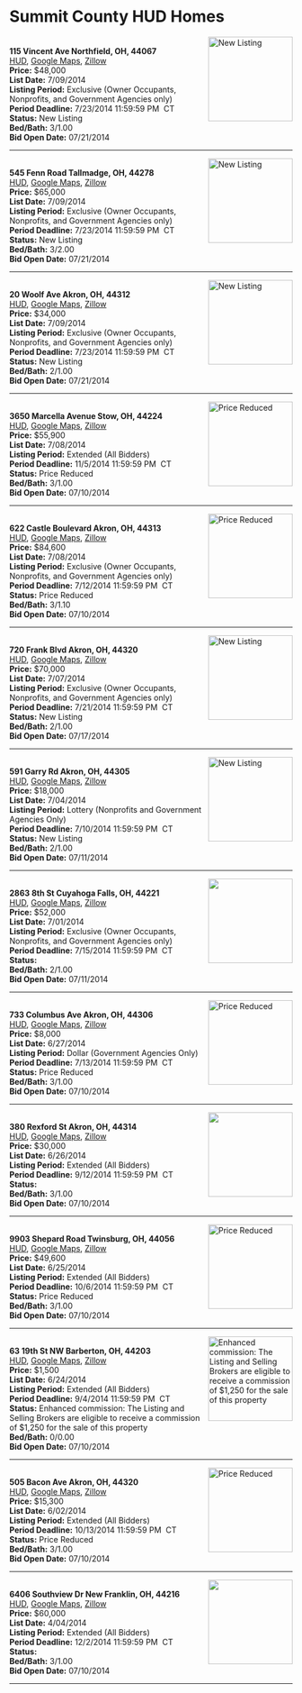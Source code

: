 # Summit County HUD Homes

[<img alt="New Listing" src="https://www.hudhomestore.com/pages/ImageShow.aspx?Case=412-704763" align="right" style="height:150px;">](http://www.hudhomestore.com/Listing/PropertyDetails.aspx?caseNumber=412-704763)  
**115 Vincent Ave Northfield, OH, 44067**  
[HUD](http://www.hudhomestore.com/Listing/PropertyDetails.aspx?caseNumber=412-704763), [Google Maps](http://maps.google.com/maps?q=115+Vincent+Ave+Northfield%2C+OH%2C+44067), [Zillow](http://www.zillow.com/homes/115+Vincent+Ave+Northfield%2C+OH%2C+44067/)  
**Price:** $48,000  
**List Date:** 7/09/2014  
**Listing Period:** Exclusive (Owner Occupants, Nonprofits, and Government Agencies only)  
**Period Deadline:** 7/23/2014 11:59:59 PM  CT  
**Status:** New Listing  
**Bed/Bath:** 3/1.00  
**Bid Open Date:** 07/21/2014

***

[<img alt="New Listing" src="https://www.hudhomestore.com/pages/ImageShow.aspx?Case=412-669361" align="right" style="height:150px;">](http://www.hudhomestore.com/Listing/PropertyDetails.aspx?caseNumber=412-669361)  
**545 Fenn Road Tallmadge, OH, 44278**  
[HUD](http://www.hudhomestore.com/Listing/PropertyDetails.aspx?caseNumber=412-669361), [Google Maps](http://maps.google.com/maps?q=545+Fenn+Road+Tallmadge%2C+OH%2C+44278), [Zillow](http://www.zillow.com/homes/545+Fenn+Road+Tallmadge%2C+OH%2C+44278/)  
**Price:** $65,000  
**List Date:** 7/09/2014  
**Listing Period:** Exclusive (Owner Occupants, Nonprofits, and Government Agencies only)  
**Period Deadline:** 7/23/2014 11:59:59 PM  CT  
**Status:** New Listing  
**Bed/Bath:** 3/2.00  
**Bid Open Date:** 07/21/2014

***

[<img alt="New Listing" src="https://www.hudhomestore.com/pages/ImageShow.aspx?Case=412-537198" align="right" style="height:150px;">](http://www.hudhomestore.com/Listing/PropertyDetails.aspx?caseNumber=412-537198)  
**20 Woolf Ave Akron, OH, 44312**  
[HUD](http://www.hudhomestore.com/Listing/PropertyDetails.aspx?caseNumber=412-537198), [Google Maps](http://maps.google.com/maps?q=20+Woolf+Ave+Akron%2C+OH%2C+44312), [Zillow](http://www.zillow.com/homes/20+Woolf+Ave+Akron%2C+OH%2C+44312/)  
**Price:** $34,000  
**List Date:** 7/09/2014  
**Listing Period:** Exclusive (Owner Occupants, Nonprofits, and Government Agencies only)  
**Period Deadline:** 7/23/2014 11:59:59 PM  CT  
**Status:** New Listing  
**Bed/Bath:** 2/1.00  
**Bid Open Date:** 07/21/2014

***

[<img alt="Price Reduced" src="https://www.hudhomestore.com/pages/ImageShow.aspx?Case=412-572524" align="right" style="height:150px;">](http://www.hudhomestore.com/Listing/PropertyDetails.aspx?caseNumber=412-572524)  
**3650 Marcella Avenue Stow, OH, 44224**  
[HUD](http://www.hudhomestore.com/Listing/PropertyDetails.aspx?caseNumber=412-572524), [Google Maps](http://maps.google.com/maps?q=3650+Marcella+Avenue+Stow%2C+OH%2C+44224), [Zillow](http://www.zillow.com/homes/3650+Marcella+Avenue+Stow%2C+OH%2C+44224/)  
**Price:** $55,900  
**List Date:** 7/08/2014  
**Listing Period:** Extended (All Bidders)  
**Period Deadline:** 11/5/2014 11:59:59 PM  CT  
**Status:** Price Reduced  
**Bed/Bath:** 3/1.00  
**Bid Open Date:** 07/10/2014

***

[<img alt="Price Reduced" src="https://www.hudhomestore.com/pages/ImageShow.aspx?Case=412-492396" align="right" style="height:150px;">](http://www.hudhomestore.com/Listing/PropertyDetails.aspx?caseNumber=412-492396)  
**622 Castle Boulevard Akron, OH, 44313**  
[HUD](http://www.hudhomestore.com/Listing/PropertyDetails.aspx?caseNumber=412-492396), [Google Maps](http://maps.google.com/maps?q=622+Castle+Boulevard+Akron%2C+OH%2C+44313), [Zillow](http://www.zillow.com/homes/622+Castle+Boulevard+Akron%2C+OH%2C+44313/)  
**Price:** $84,600  
**List Date:** 7/08/2014  
**Listing Period:** Exclusive (Owner Occupants, Nonprofits, and Government Agencies only)  
**Period Deadline:** 7/12/2014 11:59:59 PM  CT  
**Status:** Price Reduced  
**Bed/Bath:** 3/1.10  
**Bid Open Date:** 07/10/2014

***

[<img alt="New Listing" src="https://www.hudhomestore.com/pages/ImageShow.aspx?Case=412-692208" align="right" style="height:150px;">](http://www.hudhomestore.com/Listing/PropertyDetails.aspx?caseNumber=412-692208)  
**720 Frank Blvd Akron, OH, 44320**  
[HUD](http://www.hudhomestore.com/Listing/PropertyDetails.aspx?caseNumber=412-692208), [Google Maps](http://maps.google.com/maps?q=720+Frank+Blvd+Akron%2C+OH%2C+44320), [Zillow](http://www.zillow.com/homes/720+Frank+Blvd+Akron%2C+OH%2C+44320/)  
**Price:** $70,000  
**List Date:** 7/07/2014  
**Listing Period:** Exclusive (Owner Occupants, Nonprofits, and Government Agencies only)  
**Period Deadline:** 7/21/2014 11:59:59 PM  CT  
**Status:** New Listing  
**Bed/Bath:** 2/1.00  
**Bid Open Date:** 07/17/2014

***

[<img alt="New Listing" src="https://www.hudhomestore.com/pages/ImageShow.aspx?Case=412-536191" align="right" style="height:150px;">](http://www.hudhomestore.com/Listing/PropertyDetails.aspx?caseNumber=412-536191)  
**591 Garry Rd Akron, OH, 44305**  
[HUD](http://www.hudhomestore.com/Listing/PropertyDetails.aspx?caseNumber=412-536191), [Google Maps](http://maps.google.com/maps?q=591+Garry+Rd+Akron%2C+OH%2C+44305), [Zillow](http://www.zillow.com/homes/591+Garry+Rd+Akron%2C+OH%2C+44305/)  
**Price:** $18,000  
**List Date:** 7/04/2014  
**Listing Period:** Lottery (Nonprofits and Government Agencies Only)  
**Period Deadline:** 7/10/2014 11:59:59 PM  CT  
**Status:** New Listing  
**Bed/Bath:** 2/1.00  
**Bid Open Date:** 07/11/2014

***

[<img alt="" src="https://www.hudhomestore.com/pages/ImageShow.aspx?Case=412-595323" align="right" style="height:150px;">](http://www.hudhomestore.com/Listing/PropertyDetails.aspx?caseNumber=412-595323)  
**2863 8th St Cuyahoga Falls, OH, 44221**  
[HUD](http://www.hudhomestore.com/Listing/PropertyDetails.aspx?caseNumber=412-595323), [Google Maps](http://maps.google.com/maps?q=2863+8th+St+Cuyahoga+Falls%2C+OH%2C+44221), [Zillow](http://www.zillow.com/homes/2863+8th+St+Cuyahoga+Falls%2C+OH%2C+44221/)  
**Price:** $52,000  
**List Date:** 7/01/2014  
**Listing Period:** Exclusive (Owner Occupants, Nonprofits, and Government Agencies only)  
**Period Deadline:** 7/15/2014 11:59:59 PM  CT  
**Status:**   
**Bed/Bath:** 2/1.00  
**Bid Open Date:** 07/11/2014

***

[<img alt="Price Reduced" src="https://www.hudhomestore.com/pages/ImageShow.aspx?Case=412-442922" align="right" style="height:150px;">](http://www.hudhomestore.com/Listing/PropertyDetails.aspx?caseNumber=412-442922)  
**733 Columbus Ave Akron, OH, 44306**  
[HUD](http://www.hudhomestore.com/Listing/PropertyDetails.aspx?caseNumber=412-442922), [Google Maps](http://maps.google.com/maps?q=733+Columbus+Ave+Akron%2C+OH%2C+44306), [Zillow](http://www.zillow.com/homes/733+Columbus+Ave+Akron%2C+OH%2C+44306/)  
**Price:** $8,000  
**List Date:** 6/27/2014  
**Listing Period:** Dollar (Government Agencies Only)  
**Period Deadline:** 7/13/2014 11:59:59 PM  CT  
**Status:** Price Reduced  
**Bed/Bath:** 3/1.00  
**Bid Open Date:** 07/10/2014

***

[<img alt="" src="https://www.hudhomestore.com/pages/ImageShow.aspx?Case=412-384212" align="right" style="height:150px;">](http://www.hudhomestore.com/Listing/PropertyDetails.aspx?caseNumber=412-384212)  
**380 Rexford St Akron, OH, 44314**  
[HUD](http://www.hudhomestore.com/Listing/PropertyDetails.aspx?caseNumber=412-384212), [Google Maps](http://maps.google.com/maps?q=380+Rexford+St+Akron%2C+OH%2C+44314), [Zillow](http://www.zillow.com/homes/380+Rexford+St+Akron%2C+OH%2C+44314/)  
**Price:** $30,000  
**List Date:** 6/26/2014  
**Listing Period:** Extended (All Bidders)  
**Period Deadline:** 9/12/2014 11:59:59 PM  CT  
**Status:**   
**Bed/Bath:** 3/1.00  
**Bid Open Date:** 07/10/2014

***

[<img alt="Price Reduced" src="https://www.hudhomestore.com/pages/ImageShow.aspx?Case=412-528427" align="right" style="height:150px;">](http://www.hudhomestore.com/Listing/PropertyDetails.aspx?caseNumber=412-528427)  
**9903 Shepard Road Twinsburg, OH, 44056**  
[HUD](http://www.hudhomestore.com/Listing/PropertyDetails.aspx?caseNumber=412-528427), [Google Maps](http://maps.google.com/maps?q=9903+Shepard+Road+Twinsburg%2C+OH%2C+44056), [Zillow](http://www.zillow.com/homes/9903+Shepard+Road+Twinsburg%2C+OH%2C+44056/)  
**Price:** $49,600  
**List Date:** 6/25/2014  
**Listing Period:** Extended (All Bidders)  
**Period Deadline:** 10/6/2014 11:59:59 PM  CT  
**Status:** Price Reduced  
**Bed/Bath:** 3/1.00  
**Bid Open Date:** 07/10/2014

***

[<img alt="Enhanced commission: The Listing and Selling Brokers are eligible to receive a commission of $1,250 for the sale of this property" src="https://www.hudhomestore.com/pages/ImageShow.aspx?Case=412-537707" align="right" style="height:150px;">](http://www.hudhomestore.com/Listing/PropertyDetails.aspx?caseNumber=412-537707)  
**63 19th St NW Barberton, OH, 44203**  
[HUD](http://www.hudhomestore.com/Listing/PropertyDetails.aspx?caseNumber=412-537707), [Google Maps](http://maps.google.com/maps?q=63+19th+St+NW+Barberton%2C+OH%2C+44203), [Zillow](http://www.zillow.com/homes/63+19th+St+NW+Barberton%2C+OH%2C+44203/)  
**Price:** $1,500  
**List Date:** 6/24/2014  
**Listing Period:** Extended (All Bidders)  
**Period Deadline:** 9/4/2014 11:59:59 PM  CT  
**Status:** Enhanced commission: The Listing and Selling Brokers are eligible to receive a commission of $1,250 for the sale of this property  
**Bed/Bath:** 0/0.00  
**Bid Open Date:** 07/10/2014

***

[<img alt="Price Reduced" src="https://www.hudhomestore.com/pages/ImageShow.aspx?Case=412-434307" align="right" style="height:150px;">](http://www.hudhomestore.com/Listing/PropertyDetails.aspx?caseNumber=412-434307)  
**505 Bacon Ave Akron, OH, 44320**  
[HUD](http://www.hudhomestore.com/Listing/PropertyDetails.aspx?caseNumber=412-434307), [Google Maps](http://maps.google.com/maps?q=505+Bacon+Ave+Akron%2C+OH%2C+44320), [Zillow](http://www.zillow.com/homes/505+Bacon+Ave+Akron%2C+OH%2C+44320/)  
**Price:** $15,300  
**List Date:** 6/02/2014  
**Listing Period:** Extended (All Bidders)  
**Period Deadline:** 10/13/2014 11:59:59 PM  CT  
**Status:** Price Reduced  
**Bed/Bath:** 3/1.00  
**Bid Open Date:** 07/10/2014

***

[<img alt="" src="https://www.hudhomestore.com/pages/ImageShow.aspx?Case=412-535581" align="right" style="height:150px;">](http://www.hudhomestore.com/Listing/PropertyDetails.aspx?caseNumber=412-535581)  
**6406 Southview Dr New Franklin, OH, 44216**  
[HUD](http://www.hudhomestore.com/Listing/PropertyDetails.aspx?caseNumber=412-535581), [Google Maps](http://maps.google.com/maps?q=6406+Southview+Dr+New+Franklin%2C+OH%2C+44216), [Zillow](http://www.zillow.com/homes/6406+Southview+Dr+New+Franklin%2C+OH%2C+44216/)  
**Price:** $60,000  
**List Date:** 4/04/2014  
**Listing Period:** Extended (All Bidders)  
**Period Deadline:** 12/2/2014 11:59:59 PM  CT  
**Status:**   
**Bed/Bath:** 3/1.00  
**Bid Open Date:** 07/10/2014

***

